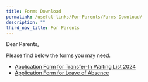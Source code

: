```yaml
---
title: Forms Download
permalink: /useful-links/For-Parents/Forms-Download/
description: ""
third_nav_title: For Parents
---
```

Dear Parents,

Please find below the forms you may need.

*   [Application Form for Transfer-In Waiting List 2024](https://form.gov.sg/652f38631e3cc30012fd5ce4)
*   [Application Form for Leave of Absence](https://form.gov.sg/60c04cc279793e001122ccfc)
